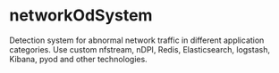 # networkOdSystem
Detection system for abnormal network traffic in different application categories. Use custom nfstream, nDPI, Redis, Elasticsearch, logstash, Kibana, pyod and other technologies.
